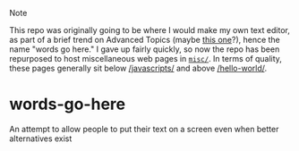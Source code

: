 > [!NOTE]
>
> This repo was originally going to be where I would make my own text editor, as part of a brief trend on Advanced Topics (maybe [this one](https://scratch.mit.edu/discuss/topic/233993/)?), hence the name "words go here."
> I gave up fairly quickly, so now the repo has been repurposed to host miscellaneous web pages in [`misc/`](https://sheeptester.github.io/words-go-here/misc/).
> In terms of quality, these pages generally sit below [/javascripts/](https://sheeptester.github.io/javascripts/) and above [/hello-world/](https://sheeptester.github.io/hello-world/).

<!-- >
> That doesn't mean the pages are all bad, though. Sometimes, they even grow out of this nest:
>
> - `scratch3-htmlifier/` was moved to [HTMLifier](https://sheeptester.github.io/htmlifier/)
> - `kaaba/` was the basis of [Doufu](https://sheeptester.github.io/doufu/) -->

<!-- > - `pan-rotate-zoom.html`, an improvement over UGWA's  -->

<!-- > - `animated-painting-maker.html` never moved out, but according to Google Search it's one of the more popular pages. -->

<!-- > - `simplex.html`, which I translated from Scratch to JavaScript once, has been copy-pasted to a few other places, like Doufu (above). -->

# words-go-here

An attempt to allow people to put their text on a screen even when better alternatives exist
